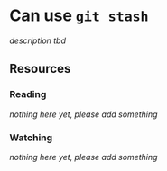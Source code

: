 # Can use `git stash`
_description tbd_
## Resources
### Reading
_nothing here yet, please add something_
### Watching
_nothing here yet, please add something_
